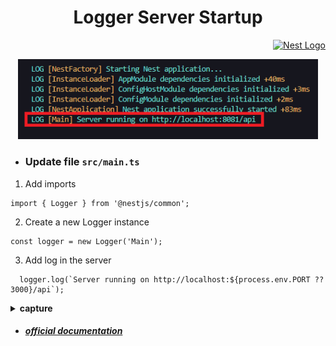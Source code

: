 <h1 align="center">Logger Server Startup</h1>

<p align="right">
  <a href="http://nestjs.com/" target="blank"><img src="https://nestjs.com/img/logo-small.svg" width="48" alt="Nest Logo" /></a>
</p>

<p align="center">
  <img src="../../../public/assets/img/logger-main-console.png"  width="480" alt="logger console example" />
</p>

- ### Update file `src/main.ts`

1. Add imports

```nestjs
import { Logger } from '@nestjs/common';
```

2. Create a new Logger instance

```nestjs
const logger = new Logger('Main');
```

3. Add log in the server

```nestjs
  logger.log(`Server running on http://localhost:${process.env.PORT ?? 3000}/api`);
```

<details closed>
  <summary><b>capture</b></summary>

<br>
<p>
  <img src="../../../public/assets/img/logger-main-code.png"  width="480" alt="logger code example" />
</p>

</details>

- ##### [official documentation](https://docs.nestjs.com/techniques/logger)
